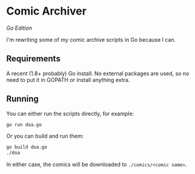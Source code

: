 # Comic Archiver
*Go Edition*

I'm rewriting some of my comic archive scripts in Go because I can.

## Requirements

A recent (1.8+ probably) Go install. No external packages are used, so no need to put it in GOPATH or install anything extra.

## Running

You can either run the scripts directly, for example:

```bash
go run doa.go
```

Or you can build and run them:

```bash
go build doa.go
./doa
```

In either case, the comics will be downloaded to `./comics/<comic name>`.
